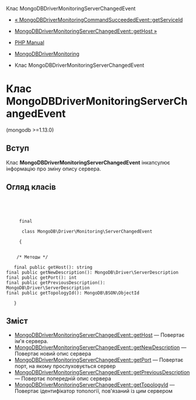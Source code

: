 Клас MongoDBDriverMonitoringServerChangedEvent

-   [« MongoDBDriverMonitoringCommandSucceededEvent::getServiceId](mongodb-driver-monitoring-commandsucceededevent.getserviceid.html)
    
-   [MongoDBDriverMonitoringServerChangedEvent::getHost »](mongodb-driver-monitoring-serverchangedevent.gethost.html)
    
-   [PHP Manual](index.html)
    
-   [MongoDBDriverMonitoring](mongodb.monitoring.html)
    
-   Клас MongoDBDriverMonitoringServerChangedEvent
    

# Клас MongoDBDriverMonitoringServerChangedEvent

(mongodb >=1.13.0)

## Вступ

Клас **MongoDBDriverMonitoringServerChangedEvent** інкапсулює інформацію про зміну опису сервера.

## Огляд класів

```classsynopsis


    
    
     final
     
      class MongoDB\Driver\Monitoring\ServerChangedEvent
     
     {
    

    /* Методы */
    
   final public getHost(): string
final public getNewDescription(): MongoDB\Driver\ServerDescription
final public getPort(): int
final public getPreviousDescription(): MongoDB\Driver\ServerDescription
final public getTopologyId(): MongoDB\BSON\ObjectId

   }
```

## Зміст

-   [MongoDBDriverMonitoringServerChangedEvent::getHost](mongodb-driver-monitoring-serverchangedevent.gethost.html) — Повертає ім'я сервера.
-   [MongoDBDriverMonitoringServerChangedEvent::getNewDescription](mongodb-driver-monitoring-serverchangedevent.getnewdescription.html) — Повертає новий опис сервера
-   [MongoDBDriverMonitoringServerChangedEvent::getPort](mongodb-driver-monitoring-serverchangedevent.getport.html) — Повертає порт, на якому прослуховується сервер
-   [MongoDBDriverMonitoringServerChangedEvent::getPreviousDescription](mongodb-driver-monitoring-serverchangedevent.getpreviousdescription.html) — Повертає попередній опис сервера
-   [MongoDBDriverMonitoringServerChangedEvent::getTopologyId](mongodb-driver-monitoring-serverchangedevent.gettopologyid.html) — Повертає ідентифікатор топології, пов'язаний із цим сервером